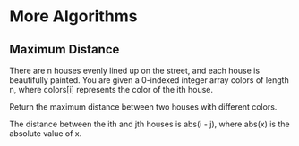 # More Algorithms

## Maximum Distance

There are n houses evenly lined up on the street, and each house is beautifully painted. You are given a 0-indexed integer array colors of length n, where colors[i] represents the color of the ith house.

Return the maximum distance between two houses with different colors.

The distance between the ith and jth houses is abs(i - j), where abs(x) is the absolute value of x.
